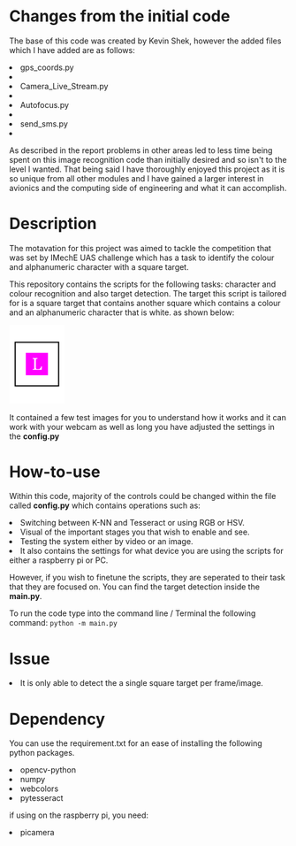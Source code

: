 # Changes from the initial code
The base of this code was created by Kevin Shek, however the added files which I have added are as follows:
  <li>gps_coords.py <li>
  <li>Camera_Live_Stream.py <li>
  <li>Autofocus.py <li>
  <li>send_sms.py <li>

As described in the report problems in other areas led to less time being spent on this image recognition code than initially desired and so isn't to the level I wanted. That being said I have thoroughly enjoyed this project as it is so unique from all other modules and I have gained a larger interest in avionics and the computing side of engineering and what it can accomplish.


# Description
The motavation for this project was aimed to tackle the competition that was set by IMechE UAS challenge which has a task to identify the colour and alphanumeric character with a square target.

This repository contains the scripts for the following tasks: character and colour recognition and also target detection. The target this script is tailored for is a square target that contains another square which contains a colour and an alphanumeric character that is white. as shown below:

<img src="test_images/L_georgia_fuchsia.png" alt="L" width="100">

It contained a few test images for you to understand how it works and it can work with your webcam as well as long you have adjusted the settings in the **config.py**

# How-to-use

Within this code, majority of the controls could be changed within the file called **config.py** which contains operations such as: 
  <li>Switching between K-NN and Tesseract or using RGB or HSV. </li>
  <li>Visual of the important stages you that wish to enable and see. </li>
  <li>Testing the system either by video or an image.</li>
  <li>It also contains the settings for what device you are using the scripts for either a raspberry pi or PC.</li>

However, if you wish to finetune the scripts, they are seperated to their task that they are focused on. 
You can find the target detection inside the **main.py**.

To run the code type into the command line / Terminal the following command: ```python -m main.py```

# Issue
  <li>It is only able to detect the a single square target per frame/image.</li>

# Dependency
You can use the requirement.txt for an ease of installing the following python packages.

  <li>opencv-python</li>
  <li>numpy</li>
  <li>webcolors</li>
  <li>pytesseract</li>

if using on the raspberry pi, you need:
  <li>picamera</li>




